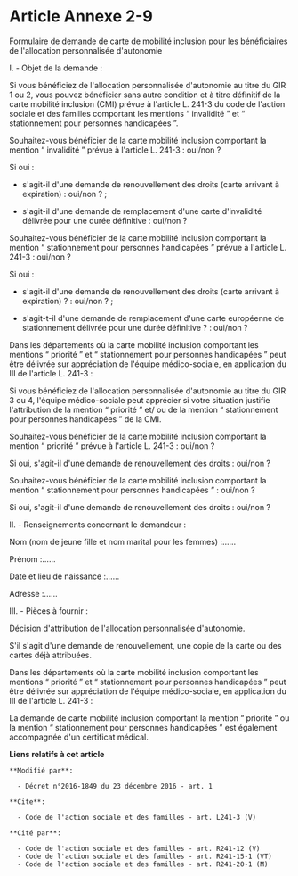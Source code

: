 # Article Annexe 2-9

Formulaire de demande de carte de mobilité inclusion pour les bénéficiaires de l'allocation personnalisée d'autonomie 

I. - Objet de la demande : 

Si vous bénéficiez de l'allocation personnalisée d'autonomie au titre du GIR 1 ou 2, vous pouvez bénéficier sans autre
condition et à titre définitif de la carte mobilité inclusion (CMI) prévue à l'article L. 241-3 du code de l'action sociale
et des familles comportant les mentions “ invalidité ” et “ stationnement pour personnes handicapées ”. 

Souhaitez-vous bénéficier de la carte mobilité inclusion comportant la mention “ invalidité ” prévue à l'article L. 241-3 :
oui/non ? 

Si oui :

- s'agit-il d'une demande de renouvellement des droits (carte arrivant à expiration) : oui/non ? ;

- s'agit-il d'une demande de remplacement d'une carte d'invalidité délivrée pour une durée définitive : oui/non ? 

Souhaitez-vous bénéficier de la carte mobilité inclusion comportant la mention “ stationnement pour personnes handicapées ”
prévue à l'article L. 241-3 : oui/non ? 

Si oui :

- s'agit-il d'une demande de renouvellement des droits (carte arrivant à expiration) ? : oui/non ? ;

- s'agit-t-il d'une demande de remplacement d'une carte européenne de stationnement délivrée pour une durée définitive ? :
oui/non ? 

Dans les départements où la carte mobilité inclusion comportant les mentions “ priorité ” et “ stationnement pour personnes
handicapées ” peut être délivrée sur appréciation de l'équipe médico-sociale, en application du III de l'article L. 241-3 : 

Si vous bénéficiez de l'allocation personnalisée d'autonomie au titre du GIR 3 ou 4, l'équipe médico-sociale peut apprécier
si votre situation justifie l'attribution de la mention “ priorité ” et/ ou de la mention “ stationnement pour personnes
handicapées ” de la CMI. 

Souhaitez-vous bénéficier de la carte mobilité inclusion comportant la mention “ priorité ” prévue à l'article L. 241-3 :
oui/non ? 

Si oui, s'agit-il d'une demande de renouvellement des droits : oui/non ? 

Souhaitez-vous bénéficier de la carte mobilité inclusion comportant la mention “ stationnement pour personnes handicapées ” :
oui/non ? 

Si oui, s'agit-il d'une demande de renouvellement des droits : oui/non ? 

II. - Renseignements concernant le demandeur : 

Nom (nom de jeune fille et nom marital pour les femmes) :...... 

Prénom :...... 

Date et lieu de naissance :...... 

Adresse :...... 

III. - Pièces à fournir : 

Décision d'attribution de l'allocation personnalisée d'autonomie. 

S'il s'agit d'une demande de renouvellement, une copie de la carte ou des cartes déjà attribuées. 

Dans les départements où la carte mobilité inclusion comportant les mentions “ priorité ” et “ stationnement pour personnes
handicapées ” peut être délivrée sur appréciation de l'équipe médico-sociale, en application du III de l'article L. 241-3 : 

La demande de carte mobilité inclusion comportant la mention “ priorité ” ou la mention “ stationnement pour personnes
handicapées ” est également accompagnée d'un certificat médical.

**Liens relatifs à cet article**

	**Modifié par**:

	  - Décret n°2016-1849 du 23 décembre 2016 - art. 1

	**Cite**:

	  - Code de l'action sociale et des familles - art. L241-3 (V)

	**Cité par**:

	  - Code de l'action sociale et des familles - art. R241-12 (V)
	  - Code de l'action sociale et des familles - art. R241-15-1 (VT)
	  - Code de l'action sociale et des familles - art. R241-20-1 (M)
